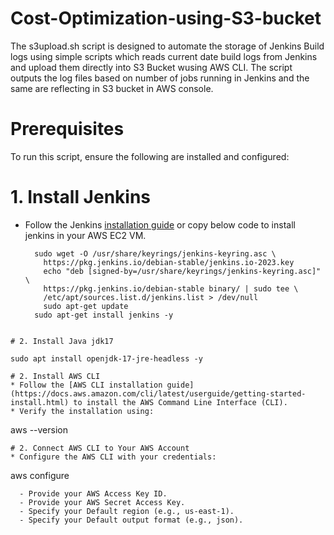 # Cost-Optimization-using-S3-bucket

The s3upload.sh script is designed to automate the storage of Jenkins Build logs using simple scripts which reads current date build logs from Jenkins and upload them directly into S3 Bucket wusing AWS CLI. The script outputs the log files based on number of jobs running in Jenkins and the same are reflecting in S3 bucket in AWS console.

# Prerequisites
To run this script, ensure the following are installed and configured:

# 1. Install Jenkins 
* Follow the Jenkins [installation guide](https://www.jenkins.io/doc/book/installing/linux/) or copy below code to install jenkins in your AWS EC2 VM.
  ```
  	sudo wget -O /usr/share/keyrings/jenkins-keyring.asc \
	  https://pkg.jenkins.io/debian-stable/jenkins.io-2023.key
	  echo "deb [signed-by=/usr/share/keyrings/jenkins-keyring.asc]" \
	  https://pkg.jenkins.io/debian-stable binary/ | sudo tee \
	  /etc/apt/sources.list.d/jenkins.list > /dev/null
	  sudo apt-get update
    sudo apt-get install jenkins -y
```

# 2. Install Java jdk17
```
    sudo apt install openjdk-17-jre-headless -y
```
# 2. Install AWS CLI
* Follow the [AWS CLI installation guide](https://docs.aws.amazon.com/cli/latest/userguide/getting-started-install.html) to install the AWS Command Line Interface (CLI).
* Verify the installation using:
  ```
   aws --version
  ```
# 2. Connect AWS CLI to Your AWS Account
* Configure the AWS CLI with your credentials:
```
aws configure
```
  - Provide your AWS Access Key ID.
  - Provide your AWS Secret Access Key.
  - Specify your Default region (e.g., us-east-1).
  - Specify your Default output format (e.g., json).

